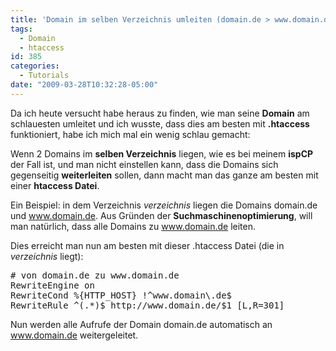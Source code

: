 ```yaml
---
title: 'Domain im selben Verzeichnis umleiten (domain.de > www.domain.de)'
tags:
  - Domain
  - htaccess
id: 385
categories:
  - Tutorials
date: "2009-03-28T10:32:28-05:00"
---
```


Da ich heute versucht habe heraus zu finden, wie man seine **Domain** am schlauesten umleitet und ich wusste, dass dies am besten mit **.htaccess** funktioniert, habe ich mich mal ein wenig schlau gemacht: <!--more-->

Wenn 2 Domains im **selben Verzeichnis** liegen, wie es bei meinem **ispCP** der Fall ist, und man nicht einstellen kann, dass die Domains sich gegenseitig **weiterleiten** sollen, dann macht man das ganze am besten mit einer **htaccess Datei**.

Ein Beispiel: in dem Verzeichnis _verzeichnis_ liegen die Domains domain.de und www.domain.de. Aus Gründen der **Suchmaschinenoptimierung**, will man natürlich, dass alle Domains zu www.domain.de leiten.

Dies erreicht man nun am besten mit dieser .htaccess Datei (die in _verzeichnis_ liegt):
<pre lang="apache"># von domain.de zu www.domain.de
RewriteEngine on
RewriteCond %{HTTP_HOST} !^www.domain\.de$
RewriteRule ^(.*)$ http://www.domain.de/$1 [L,R=301]</pre>
Nun werden alle Aufrufe der Domain domain.de automatisch an www.domain.de weitergeleitet.
